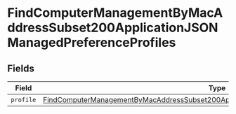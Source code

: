 # FindComputerManagementByMacAddressSubset200ApplicationJSONManagedPreferenceProfiles


## Fields

| Field                                                                                                                                                                                                               | Type                                                                                                                                                                                                                | Required                                                                                                                                                                                                            | Description                                                                                                                                                                                                         |
| ------------------------------------------------------------------------------------------------------------------------------------------------------------------------------------------------------------------- | ------------------------------------------------------------------------------------------------------------------------------------------------------------------------------------------------------------------- | ------------------------------------------------------------------------------------------------------------------------------------------------------------------------------------------------------------------- | ------------------------------------------------------------------------------------------------------------------------------------------------------------------------------------------------------------------- |
| `profile`                                                                                                                                                                                                           | [FindComputerManagementByMacAddressSubset200ApplicationJSONManagedPreferenceProfilesProfile](../../models/operations/findcomputermanagementbymacaddresssubset200applicationjsonmanagedpreferenceprofilesprofile.md) | :heavy_minus_sign:                                                                                                                                                                                                  | N/A                                                                                                                                                                                                                 |